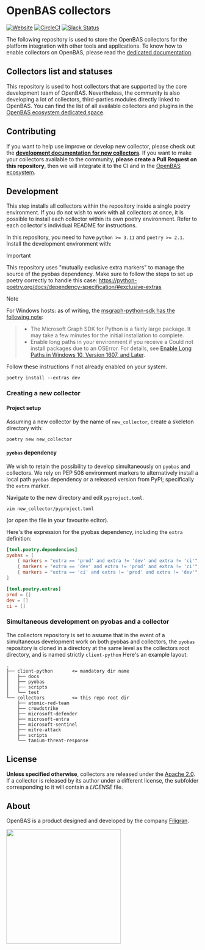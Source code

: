 # OpenBAS collectors

[![Website](https://img.shields.io/badge/website-openbas.io-blue.svg)](https://openbas.io)
[![CircleCI](https://circleci.com/gh/OpenBAS-Platform/collectors.svg?style=shield)](https://circleci.com/gh/OpenBAS-Platform/collectors/tree/main)
[![Slack Status](https://img.shields.io/badge/slack-3K%2B%20members-4A154B)](https://community.filigran.io)

The following repository is used to store the OpenBAS collectors for the platform integration with other tools and
applications. To know how to enable collectors on OpenBAS, please read the [dedicated documentation](https://docs.openbas.io/latest/deployment/ecosystem/collectors).

## Collectors list and statuses

This repository is used to host collectors that are supported by the core development team of OpenBAS.
Nevertheless, the community is also developing a lot of collectors, third-parties modules directly linked to OpenBAS.
You can find the list of all available collectors and plugins in the [OpenBAS ecosystem dedicated space](https://filigran.notion.site/OpenBAS-Ecosystem-30d8eb73d7d04611843e758ddef8941b).

## Contributing

If you want to help use improve or develop new collector, please check out the
**[development documentation for new collectors](https://docs.openbas.io/latest/development/collectors)**. If you want to make your collectors available to the community,
**please create a Pull Request on this repository**, then we will integrate it to the CI and in
the [OpenBAS ecosystem](https://filigran.notion.site/OpenBAS-Ecosystem-30d8eb73d7d04611843e758ddef8941b).

## Development
This step installs all collectors within the repository inside a single poetry environment. If you do not wish
to work with all collectors at once, it is possible to install each collector within its own poetry environment. Refer
to each collector's individual README for instructions.

In this repository, you need to have `python >= 3.11` and `poetry >= 2.1`. Install the development environment with:
> [!IMPORTANT]
> This repository uses "mutually exclusive extra markers" to manage the source of the pyobas dependency. Make sure to
> follow the steps to set up poetry correctly to handle this case:
> https://python-poetry.org/docs/dependency-specification/#exclusive-extras

> [!NOTE]
> For Windows hosts: as of writing, the [msgraph-python-sdk has the following note](https://github.com/microsoftgraph/msgraph-sdk-python/blob/65d88850202e9ea75477583e76e75dfbf6d75859/README.md#1-installation):
> > * The Microsoft Graph SDK for Python is a fairly large package. It may take a few minutes for the initial installation to complete.
> > * Enable long paths in your environment if you receive a Could not install packages due to an OSError. For details, see [Enable Long Paths in Windows 10, Version 1607, and Later](https://learn.microsoft.com/en-us/windows/win32/fileio/maximum-file-path-limitation?tabs=powershell#enable-long-paths-in-windows-10-version-1607-and-later).
> 
> Follow these instructions if not already enabled on your system.

```shell
poetry install --extras dev
```

### Creating a new collector

#### Project setup
Assuming a new collector by the name of `new_collector`, create a skeleton directory with:
```shell
poetry new new_collector
```

#### `pyobas` dependency
We wish to retain the possibility to develop simultaneously on `pyobas` and collectors. We rely on PEP 508 environment
markers to alternatively install a local path `pyobas` dependency or a released version from PyPI; specifically the `extra`
marker.

Navigate to the new directory and edit `pyproject.toml`.
```shell
vim new_collector/pyproject.toml
```
(or open the file in your favourite editor).

Here's the expression for the pyobas dependency, including the `extra` definition:
```toml
[tool.poetry.dependencies]
pyobas = [
    { markers = "extra == 'prod' and extra != 'dev' and extra != 'ci'", version = "<latest pyobas release on PyPI>", source = "pypi"  },
    { markers = "extra == 'dev' and extra != 'prod' and extra != 'ci'", path = "../../client-python", develop = true },
    { markers = "extra == 'ci' and extra != 'prod' and extra != 'dev'", git = 'https://github.com/OpenBAS-Platform/client-python', branch = 'release/current' },
]

[tool.poetry.extras]
prod = []
dev = []
ci = []
```

### Simultaneous development on pyobas and a collector
The collectors repository is set to assume that in the event of a simultaneous development work on both pyobas
and collectors, the `pyobas` repository is cloned in a directory at the same level as the collectors root directory,
and is named strictly `client-python`
Here's an example layout:
```
.
├── client-python       <= mandatory dir name
│   ├── docs
│   ├── pyobas
│   ├── scripts
│   └── test
└── collectors          <= this repo root dir
    ├── atomic-red-team
    ├── crowdstrike
    ├── microsoft-defender
    ├── microsoft-entra
    ├── microsoft-sentinel
    ├── mitre-attack
    ├── scripts
    └── tanium-threat-response
```

## License

**Unless specified otherwise**, collectors are released under the [Apache 2.0](https://github.com/OpenBAS-Platform/collectors/blob/master/LICENSE). If a collector is released by its
author under a different license, the subfolder corresponding to it will contain a *LICENSE* file.

## About

OpenBAS is a product designed and developed by the company [Filigran](https://filigran.io).

<a href="https://filigran.io" alt="Filigran"><img src="https://github.com/OpenBAS-Platform/openbas/raw/master/.github/img/logo_filigran.png" width="300" /></a>